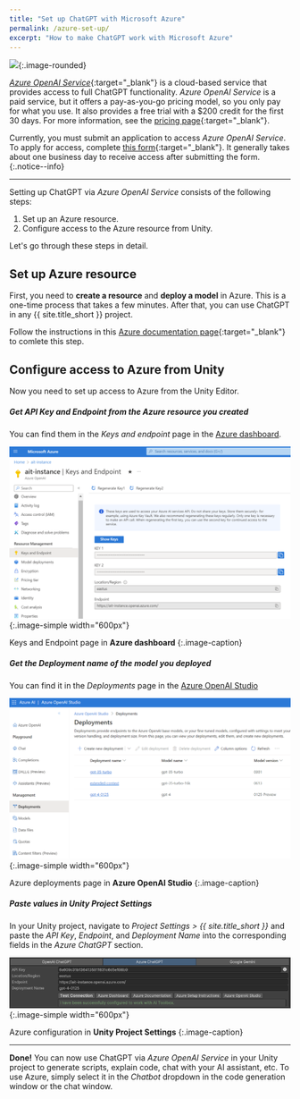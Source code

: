 ```yaml
---
title: "Set up ChatGPT with Microsoft Azure"
permalink: /azure-set-up/
excerpt: "How to make ChatGPT work with Microsoft Azure"
---
```


![](https://upload.wikimedia.org/wikipedia/commons/f/fa/Microsoft_Azure.svg){:.image-rounded}

[*Azure OpenAI Service*](https://azure.microsoft.com/en-us/services/openai/){:target="_blank"} is a cloud-based service that provides access to full ChatGPT functionality. *Azure OpenAI Service* is a paid service, but it offers a pay-as-you-go pricing model, so you only pay for what you use. It also provides a free trial with a $200 credit for the first 30 days. For more information, see the [pricing page](https://azure.microsoft.com/en-us/pricing/details/cognitive-services/openai-service/#pricing){:target="_blank"}.

Currently, you must submit an application to access *Azure OpenAI Service*. To apply for access, complete [this form](https://aka.ms/oai/access){:target="_blank"}. It generally takes about one business day to receive access after submitting the form.
{:.notice--info}

---

Setting up ChatGPT via *Azure OpenAI Service* consists of the following steps:

1. Set up an Azure resource.
1. Configure access to the Azure resource from Unity.

Let's go through these steps in detail.

## Set up Azure resource

First, you need to **create a resource** and **deploy a model** in Azure.
This is a one-time process that takes a few minutes. After that, you can use ChatGPT in any {{ site.title_short }} project.

Follow the instructions in this [Azure documentation page](https://learn.microsoft.com/en-us/azure/ai-services/openai/how-to/create-resource?pivots=web-portal){:target="_blank"} to comlete this step.

## Configure access to Azure from Unity

Now you need to set up access to Azure from the Unity Editor.

##### Get *API Key* and *Endpoint* from the Azure resource you created
You can find them in the *Keys and endpoint* page in the [Azure dashboard](https://portal.azure.com/).

[![](/assets/images/manual_images/azure-keys-and-endpoint.png)](/assets/images/manual_images/azure-keys-and-endpoint.png){:.image-simple width="600px"}

Keys and Endpoint page in **Azure dashboard**
{:.image-caption}

##### Get the *Deployment name* of the model you deployed
You can find it in the *Deployments* page in the [Azure OpenAI Studio](https://oai.azure.com/)

[![](/assets/images/manual_images/azure-deployments.png)](/assets/images/manual_images/azure-deployments.png){:.image-simple width="600px"}

Azure deployments page in **Azure OpenAI Studio**
{:.image-caption}

##### Paste values in Unity Project Settings
In your Unity project, navigate to *Project Settings > {{ site.title_short }}* and paste the *API Key*, *Endpoint*, and *Deployment Name* into the corresponding fields in the *Azure ChatGPT* section.

[![](/assets/images/manual_images/azure-unity-project-settings.png)](/assets/images/manual_images/azure-unity-project-settings.png){:.image-simple width="600px"}

Azure configuration in **Unity Project Settings**
{:.image-caption}

---

**Done!** You can now use ChatGPT via *Azure OpenAI Service* in your Unity project to generate scripts, explain code, chat with your AI assistant, etc. To use Azure, simply select it in the *Chatbot* dropdown in the code generation window or the chat window.
